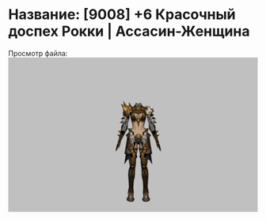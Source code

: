 # Название: [9008] +6 Красочный доспех Рокки | Ассасин-Женщина

Просмотр файла:
![p070032.png](p070032.png)